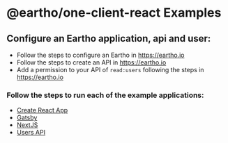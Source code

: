 # @eartho/one-client-react Examples

## Configure an Eartho application, api and user:

- Follow the steps to configure an Eartho in https://eartho.io
- Follow the steps to create an API in https://eartho.io
- Add a permission to your API of `read:users` following the steps in https://eartho.io

### Follow the steps to run each of the example applications:

- [Create React App](./cra-react-router/README.md)
- [Gatsby](./gatsby-app/README.md)
- [NextJS](./nextjs-app/README.md)
- [Users API](./users-api/README.md)
